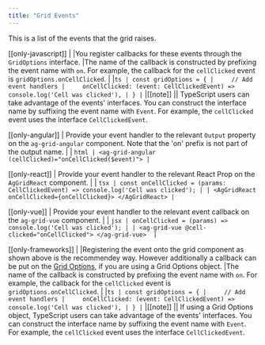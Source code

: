 ```yaml
---
title: "Grid Events"
---
```


This is a list of the events that the grid raises.

[[only-javascript]]
|
|You register callbacks for these events through the `GridOptions` interface.
|The name of the callback is constructed by prefixing the event name with `on`. For example, the callback for the `cellClicked` event is `gridOptions.onCellClicked`.
|
|```ts
| const gridOptions = {
|     // Add event handlers
|     onCellClicked: (event: CellClickedEvent) => console.log('Cell was clicked'),
| }
|```
|[[note]]
|| TypeScript users can take advantage of the events' interfaces. You can construct the interface name by suffixing the event name with `Event`. For example, the `cellClicked` event uses the interface `CellClickedEvent`.


[[only-angular]]
| Provide your event handler to the relevant `Output` property on the `ag-grid-angular` component. Note that the 'on' prefix is not part of the output name. 
|
| ```html
| <ag-grid-angular (cellClicked)="onCellClicked($event)">
| ```

[[only-react]]
| Provide your event handler to the relevant React Prop on the `AgGridReact` component.
|
| ```tsx
| const onCellClicked = (params: CellClickedEvent) => console.log('Cell was clicked');
|
| <AgGridReact onCellClicked={onCellClicked}> </AgGridReact>
| ```

[[only-vue]]
| Provide your event handler to the relevant event callback on the `ag-grid-vue` component.
|
| ```jsx
| onCellClicked = (params) => console.log('Cell was clicked');
|
| <ag-grid-vue @cell-clicked="onCellClicked"> </ag-grid-vue> 
| ```

[[only-frameworks]]
|
|Registering the event onto the grid component as shown above is the recommendey way. However additionally a callback can be put on the [Grid Options](/grid-interface/#grid-options-3), if you are using a Grid Options object.
|The name of the callback is constructed by prefixing the event name with `on`. For example, the callback for the `cellClicked` event is `gridOptions.onCellClicked`.
|
|```ts
| const gridOptions = {
|     // Add event handlers
|     onCellClicked: (event: CellClickedEvent) => console.log('Cell was clicked'),
| }
|```
|[[note]]
|| If using a Grid Options object, TypeScript users can take advantage of the events' interfaces. You can construct the interface name by suffixing the event name with `Event`. For example, the `cellClicked` event uses the interface `CellClickedEvent`.



<api-documentation source='events.json' ></api-documentation>